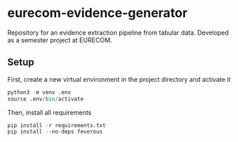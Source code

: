 # eurecom-evidence-generator
Repository for an evidence extraction pipeline from tabular data. Developed as a semester project at EURECOM.

## Setup
First, create a new virtual environment in the project directory and activate it
```python
python3 -m venv .env
source .env/bin/activate
```
Then, install all requirements
```python
pip install -r requirements.txt
pip install --no-deps feverous
```